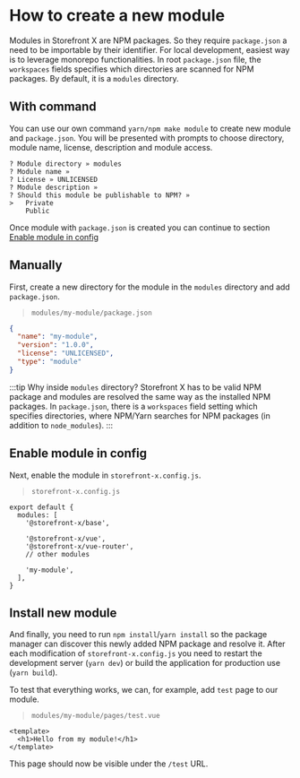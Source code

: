 # How to create a new module

Modules in Storefront X are NPM packages. So they require `package.json` a need to be importable by their identifier. For local development, easiest way is to leverage monorepo functionalities. In root `package.json` file, the `workspaces` fields specifies which directories are scanned for NPM packages. By default, it is a `modules` directory.

## With command
You can use our own command `yarn/npm make module` to create new module and `package.json`. You will be presented with prompts to choose directory, module name, license, description and module access. 
```
? Module directory » modules
? Module name »
? License » UNLICENSED
? Module description »
? Should this module be publishable to NPM? »
>   Private
    Public
```
Once module with `package.json` is created you can continue to section [Enable module in config](/cookbook/create-new-module.html#enable-module-in-config)

## Manually
First, create a new directory for the module in the `modules` directory and add `package.json`.

> `modules/my-module/package.json`

```json
{
  "name": "my-module",
  "version": "1.0.0",
  "license": "UNLICENSED",
  "type": "module"
}
```

:::tip
Why inside `modules` directory? Storefront X has to be valid NPM package and modules are resolved the same way as the installed NPM packages. In `package.json`, there is a `workspaces` field setting which specifies directories, where NPM/Yarn searches for NPM packages (in addition to `node_modules`).
:::

## Enable module in config
Next, enable the module in `storefront-x.config.js`.

> `storefront-x.config.js`

```js{9}
export default {
  modules: [
    '@storefront-x/base',

    '@storefront-x/vue',
    '@storefront-x/vue-router',
    // other modules

    'my-module',
  ],
}
```

## Install new module

And finally, you need to run `npm install`/`yarn install` so the package manager can discover this newly added NPM package and resolve it. After each modification of `storefront-x.config.js` you need to restart the development server (`yarn dev`) or build the application for production use (`yarn build`).

To test that everything works, we can, for example, add `test` page to our module.

> `modules/my-module/pages/test.vue`

```vue
<template>
  <h1>Hello from my module!</h1>
</template>
```

This page should now be visible under the `/test` URL.
